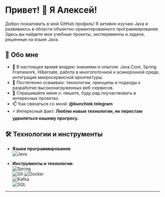 # Привет! 👋 Я Алексей!

Добро пожаловать в мой GitHub профиль! Я активно изучаю Java и развиваюсь в области объектно-ориентированного программирования. Здесь вы найдете мои учебные проекты, эксперименты и задачи, решенные на языке Java.

## 🚀 Обо мне

- 🔭 В настоящее время владею знаниями и опытом: Java Core, Spring Framework, Hibernate, работа в многопоточной и асинхронной среде, интеграция микросервисной архитектуры.
- 🌱 Постепенно осваиваю: технологии, принципы и подходы к разработке высоконагруженных веб-сервисов.
- 💬 Спрашивайте меня о: пишите, буду рад поучаствовать в интересных проектах.
- 📫 Как связаться со мной: **@bunchiek telegram**
- ⚡ Интересный факт: **Люблю новые технологии, не перестаю удвиляться нашему прогресу.**

## 🛠️ Технологии и инструменты

- **Языки программирования**:  
  ![Java](https://img.shields.io/badge/Java-ED8B00?style=for-the-badge&logo=java&logoColor=white)  

- **Инструменты и технологии**:  
  ![Spring](https://img.shields.io/badge/Spring-6DB33F?style=for-the-badge&logo=spring&logoColor=white)  
  ![Git](https://img.shields.io/badge/Git-F05032?style=for-the-badge&logo=git&logoColor=white)
  ![Docker](https://img.shields.io/badge/Docker-2496ED?style=for-the-badge&logo=docker&logoColor=white)  
  ![Kafka](https://img.shields.io/badge/Apache%20Kafka-231F20?style=for-the-badge&logo=apache-kafka&logoColor=white)  
  ![SQL](https://img.shields.io/badge/SQL-4479A1?style=for-the-badge&logo=sql&logoColor=white)

---

